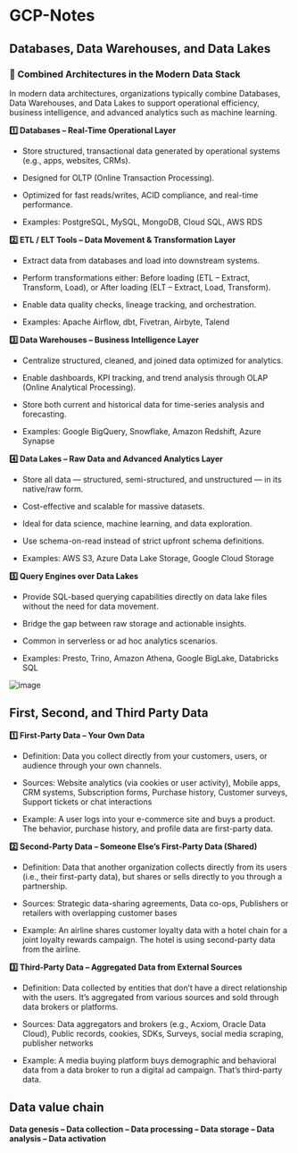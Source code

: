 # GCP-Notes

## Databases, Data Warehouses, and Data Lakes

### 🧠 Combined Architectures in the Modern Data Stack ###
In modern data architectures, organizations typically combine Databases, Data Warehouses, and Data Lakes to support operational efficiency, business intelligence, and advanced analytics such as machine learning.

**1️⃣ Databases – Real-Time Operational Layer**
- Store structured, transactional data generated by operational systems (e.g., apps, websites, CRMs).

- Designed for OLTP (Online Transaction Processing).

- Optimized for fast reads/writes, ACID compliance, and real-time performance.

- Examples: PostgreSQL, MySQL, MongoDB, Cloud SQL, AWS RDS

**2️⃣ ETL / ELT Tools – Data Movement & Transformation Layer**
- Extract data from databases and load into downstream systems.

- Perform transformations either: Before loading (ETL – Extract, Transform, Load), or After loading (ELT – Extract, Load, Transform).

- Enable data quality checks, lineage tracking, and orchestration.

- Examples: Apache Airflow, dbt, Fivetran, Airbyte, Talend

**3️⃣ Data Warehouses – Business Intelligence Layer**
- Centralize structured, cleaned, and joined data optimized for analytics.

- Enable dashboards, KPI tracking, and trend analysis through OLAP (Online Analytical Processing).

- Store both current and historical data for time-series analysis and forecasting.

- Examples: Google BigQuery, Snowflake, Amazon Redshift, Azure Synapse

**4️⃣ Data Lakes – Raw Data and Advanced Analytics Layer**
- Store all data — structured, semi-structured, and unstructured — in its native/raw form.

- Cost-effective and scalable for massive datasets.

- Ideal for data science, machine learning, and data exploration.

- Use schema-on-read instead of strict upfront schema definitions.

- Examples: AWS S3, Azure Data Lake Storage, Google Cloud Storage

**5️⃣ Query Engines over Data Lakes**
- Provide SQL-based querying capabilities directly on data lake files without the need for data movement.

- Bridge the gap between raw storage and actionable insights.

- Common in serverless or ad hoc analytics scenarios.

- Examples: Presto, Trino, Amazon Athena, Google BigLake, Databricks SQL

![image](https://github.com/user-attachments/assets/37edb1c5-dc72-4864-9be2-c7c8793dc3ea)


## First, Second, and Third Party Data 

**1️⃣ First-Party Data – Your Own Data**
- Definition: Data you collect directly from your customers, users, or audience through your own channels.

- Sources: Website analytics (via cookies or user activity), Mobile apps, CRM systems, Subscription forms, Purchase history, Customer surveys, Support tickets or chat interactions

- Example: A user logs into your e-commerce site and buys a product. The behavior, purchase history, and profile data are first-party data.

**2️⃣ Second-Party Data – Someone Else’s First-Party Data (Shared)**
- Definition: Data that another organization collects directly from its users (i.e., their first-party data), but shares or sells directly to you through a partnership.

- Sources: Strategic data-sharing agreements, Data co-ops, Publishers or retailers with overlapping customer bases

- Example: An airline shares customer loyalty data with a hotel chain for a joint loyalty rewards campaign. The hotel is using second-party data from the airline.


**3️⃣ Third-Party Data – Aggregated Data from External Sources**
- Definition: Data collected by entities that don’t have a direct relationship with the users. It’s aggregated from various sources and sold through data brokers or platforms.

- Sources: Data aggregators and brokers (e.g., Acxiom, Oracle Data Cloud), Public records, cookies, SDKs, Surveys, social media scraping, publisher networks

- Example: A media buying platform buys demographic and behavioral data from a data broker to run a digital ad campaign. That’s third-party data.


## Data value chain

**Data genesis – Data collection – Data processing – Data storage – Data analysis – Data activation**



